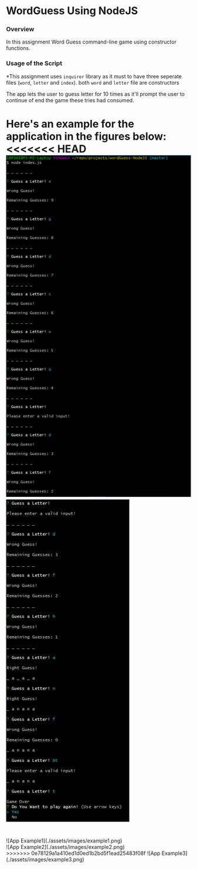 # WordGuess Using NodeJS

### Overview

In this assignment Word Guess command-line game using constructor functions.

### Usage of the Script
*This assignment uses `inquirer` library as it must to have three seperate files (`word`, `letter` and `index`). both `word` and `letter` file are constructors

The app lets the user to guess letter for 10 times as it'll prompt the user to continue of end the game these tries had consumed.

Here's an example for the application in the figures below:
<<<<<<< HEAD
![App Example1](./assets/images/example1.png)
![App Example2](./assets/images/example2.png)
=======
<br/>
![App Example1](./assets/images/example1.png)
<br/>
![App Example2](./assets/images/example2.png)
<br/>
>>>>>>> 0e78129a1a410ed1d0ed1b2bd5f1ead25483f08f
![App Example3](./assets/images/example3.png)
